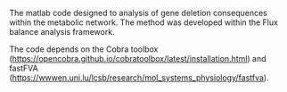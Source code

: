 The matlab code designed to analysis of gene deletion consequences within the metabolic network. 
The method was developed within the Flux balance analysis framework.

The code depends on the Cobra toolbox (https://opencobra.github.io/cobratoolbox/latest/installation.html)
and fastFVA (https://wwwen.uni.lu/lcsb/research/mol_systems_physiology/fastfva).
